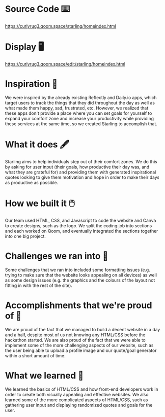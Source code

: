 # Source Code ⌨️
https://curlyrug3.qoom.space/starling/homeindex.html

# Display 🖥️
https://curlyrug3.qoom.space/edit/starling/homeindex.html

# Inspiration 📝
We were inspired by the already existing Reflectly and Daily.io apps, which target users to track the things that they did throughout the day as well as what made them happy, sad, frustrated, etc. However, we realized that these apps don't provide a place where you can set goals for yourself to expand your comfort zone and increase your productivity while providing these services at the same time, so we created Starling to accomplish that.

# What it does 🖋️
Starling aims to help individuals step out of their comfort zones. We do this by asking for user input (their goals, how productive their day was, and what they are grateful for) and providing them with generated inspirational quotes looking to give them motivation and hope in order to make their days as productive as possible.

# How we built it 🖱️
Our team used HTML, CSS, and Javascript to code the website and Canva to create designs, such as the logo. We split the coding job into sections and each worked on Qoom, and eventually integrated the sections together into one big project.

# Challenges we ran into 🏹
Some challenges that we ran into included some formatting issues (e.g. trying to make sure that the website looks appealing on all devices) as well as some design issues (e.g. the graphics and the colours of the layout not fitting in with the rest of the site).

# Accomplishments that we're proud of 🎯
We are proud of the fact that we managed to build a decent website in a day and a half, despite most of us not knowing any HTML/CSS before the hackathon started. We are also proud of the fact that we were able to implement some of the more challenging aspects of our website, such as the user being able to upload a profile image and our quote/goal generator within a short amount of time.

# What we learned 🍎
We learned the basics of HTML/CSS and how front-end developers work in order to create both visually appealing and effective websites. We also learned some of the more complicated aspects of HTML/CSS, such as gathering user input and displaying randomized quotes and goals for the user.
